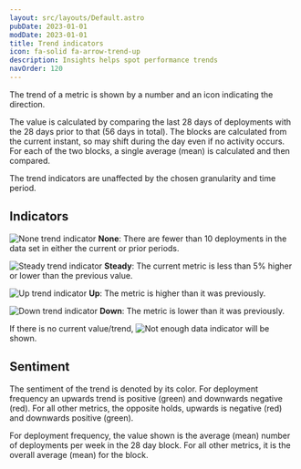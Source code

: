 ```yaml
---
layout: src/layouts/Default.astro
pubDate: 2023-01-01
modDate: 2023-01-01
title: Trend indicators
icon: fa-solid fa-arrow-trend-up
description: Insights helps spot performance trends
navOrder: 120
---
```


The trend of a metric is shown by a number and an icon indicating the direction. 

The value is calculated by comparing the last 28 days of deployments with the 28 days prior to that (56 days in total). The blocks are calculated from the current instant, so may shift during the day even if no activity occurs. For each of the two blocks, a single average (mean) is calculated and then compared.

The trend indicators are unaffected by the chosen granularity and time period.

## Indicators

![None trend indicator](/docs/insights/images/trend-none.svg) **None**: There are fewer than 10 deployments in the data set in either the current or prior periods.

![Steady trend indicator](/docs/insights/images/trend-steady.svg) **Steady**: The current metric is less than 5% higher or lower than the previous value.

![Up trend indicator](/docs/insights/images/trend-up.svg) **Up**: The metric is higher than it was previously.

![Down trend indicator](/docs/insights/images/trend-down.svg) **Down**: The metric is lower than it was previously.

If there is no current value/trend, ![Not enough data indicator](/docs/insights/images/trend-no-data.svg) will be shown.

## Sentiment

The sentiment of the trend is denoted by its color. For deployment frequency an upwards trend is positive (green) and downwards negative (red). For all other metrics, the opposite holds, upwards is negative (red) and downwards positive (green).

For deployment frequency, the value shown is the average (mean) number of deployments per week in the 28 day block. For all other metrics, it is the overall average (mean) for the block.
